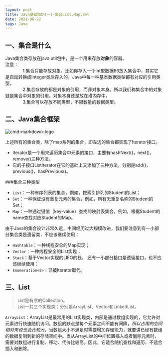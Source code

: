 ```yaml
---
layout: post
title: Java基础知识(一)-集合List,Map,Set
date: 2021-06-22
tags: Java   
---
```


## 一、集合是什么
Java集合类存放在java.util包中，是一个用来存放**对象**的容器。  
注意：  
　　　　1.集合只能存放对象。比如你存入一个int型数据66放入集合中，其实它是自动转换成Integer类后存入的，Java中每一种基本数据类型都有对应的引用类型。  
　　　　2.集合存放的都是对象的引用，而非对象本身。所以我们称集合中的对象就是集合中对象的引用。对象本身还是放在堆内存中。  
　　　　3.集合可以存放不同类型，不限数量的数据类型。

## 二、Java集合框架
![cmd-markdown-logo](https://img2018.cnblogs.com/blog/1175569/201908/1175569-20190813185822827-390071136.png)

上述所有的集合类，除了map系列的集合，即左边的集合都实现了Iterator接口。
* Iterator是一个用来遍历集合中元素的接口，主要有hashNext()，next()，remove()三种方法。
* 它的子接口ListIterator在它的基础上又添加了三种方法，分别是add()，previous()，hasPrevious()。

###集合三种类型  
* `List`：一种有序列表的集合，例如，按索引排列的Student的List；
* `Set`：一种保证没有重复元素的集合，例如，所有无重复名称的Student的Set；
* `Map`：一种通过键值（key-value）查找的映射表集合，例如，根据Student的name查找对应Student的Map。

由于Java的集合设计非常久远，中间经历过大规模改进，我们要注意到有一小部分集合类是遗留类，不应该继续使用：  
* `Hashtable`：一种线程安全的Map实现；
* `Vector`：一种线程安全的List实现；
* `Stack`：基于Vector实现的LIFO的栈。
还有一小部分接口是遗留接口，也不应该继续使用：  
* `Enumeration<E>`：已被Iterator<E>取代。


## 三、List
> List是有序的Collection。  
> List一共三个实现类：分别是ArrayList、Vector和LinkedList。

`ArrayList`：ArrayList是最常用的List实现类，内部是通过数组实现的，它允许对元素进行快速随机访问。数组的缺点是每个元素之间不能有间隔，*所以占用的空间相对来说也会比较大*，当数组大小不满足时需要增加存储能力，就要讲已经有数组的数据复制到新的存储空间中。当从ArrayList的中间位置插入或者删除元素时，需要对数组进行复制、移动、代价比较高。因此，它适合随机查找和遍历，不适合插入和删除。
